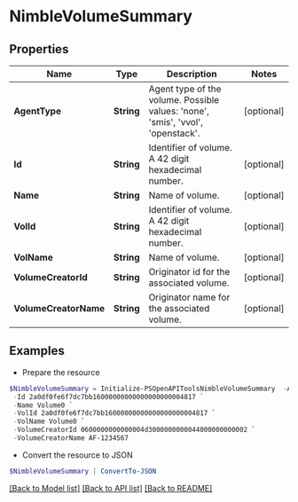 # NimbleVolumeSummary
## Properties

Name | Type | Description | Notes
------------ | ------------- | ------------- | -------------
**AgentType** | **String** | Agent type of the volume. Possible values: &#39;none&#39;, &#39;smis&#39;, &#39;vvol&#39;, &#39;openstack&#39;. | [optional] 
**Id** | **String** | Identifier of volume. A 42 digit hexadecimal number. | [optional] 
**Name** | **String** | Name of volume. | [optional] 
**VolId** | **String** | Identifier of volume. A 42 digit hexadecimal number. | [optional] 
**VolName** | **String** | Name of volume. | [optional] 
**VolumeCreatorId** | **String** | Originator id for the associated volume. | [optional] 
**VolumeCreatorName** | **String** | Originator name for the associated volume. | [optional] 

## Examples

- Prepare the resource
```powershell
$NimbleVolumeSummary = Initialize-PSOpenAPIToolsNimbleVolumeSummary  -AgentType vvol `
 -Id 2a0df0fe6f7dc7bb16000000000000000000004817 `
 -Name Volume0 `
 -VolId 2a0df0fe6f7dc7bb16000000000000000000004817 `
 -VolName Volume0 `
 -VolumeCreatorId 0600000000000004d3000000000044000000000002 `
 -VolumeCreatorName AF-1234567
```

- Convert the resource to JSON
```powershell
$NimbleVolumeSummary | ConvertTo-JSON
```

[[Back to Model list]](../README.md#documentation-for-models) [[Back to API list]](../README.md#documentation-for-api-endpoints) [[Back to README]](../README.md)

